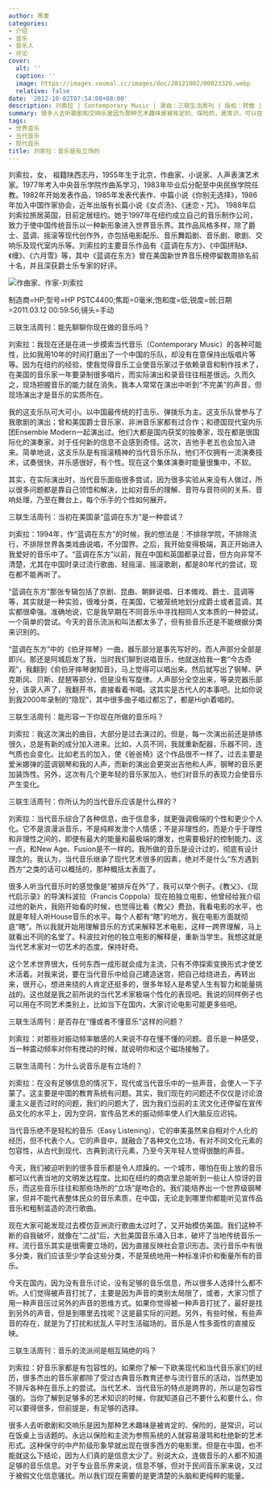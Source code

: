 ```yaml
---
author: 黑麦
categories:
- 介绍
- 音乐
- 音乐人
- 评论
cover:
  alt: ''
  caption: ''
  image: https://images.soomal.cc/images/doc/20121002/00023326.webp
  relative: false
date: '2012-10-02T07:54:08+08:00'
description: 刘索拉 | Contemporary Music | 源自：三联生活周刊 | 版权：转载 |  平均/总评分：00.00/0
summary: 很多人去听歌剧和交响乐是因为那种艺术趣味是被肯定的、保险的，是常识，可以在饭桌上当话题的。永远以保险和主流为参照系统的人就容易漫骂和杜绝新的艺术形式。这种保守的中产阶级形象早就出现在很多西方的电影里。但是在中国，也不能就这么下结论，因为人们真的是信息太少了……
tags:
- 世界音乐
- 当代音乐
- 现代音乐
title: 刘索拉：音乐是有立场的
---
```


刘索拉，女， 祖籍陕西志丹，1955年生于北京，作曲家、小说家、人声表演艺术家。1977年考入中央音乐学院作曲系学习，1983年毕业后分配至中央民族学院任教。1982年开始发表作品，1985年发表代表作、中篇小说《你别无选择》，1986年加入中国作家协会，近年出版有长篇小说《女贞汤》、《迷恋・咒》。 1988年后刘索拉旅居英国，目前定居纽约。她于1997年在纽约成立自己的音乐制作公司，致力于使中国传统音乐以一种新形象进入世界音乐界。其作品风格多样，除了爵士、蓝调、摇滚等现代创作外，亦包括电影配乐、音乐舞蹈剧、音乐剧、歌剧、交响乐及现代室内乐等。刘索拉的主要音乐作品有《蓝调在东方》、《中国拼贴》、《缠》、《六月雪》等，其中《蓝调在东方》曾在美国新世界音乐榜停留数周排名前十名，并且深获爵士乐专家的好评。



![作曲家、作家-刘索拉](https://images.soomal.cc/images/doc/20121002/00023326.webp)

制造商=HP;型号=HP PSTC4400;焦距=0毫米;饱和度=低;锐度=弱;日期=2011.03.12 00:59:56;镜头=手动



三联生活周刊：能先聊聊你现在做的音乐吗？

刘索拉：我现在还是在进一步摸索当代音乐（Contemporary Music）的各种可能性，比如我用10年的时间打磨出了一个中国的乐队，却没有在意保持出版唱片等等。因为在纽约的经验，使我觉得音乐工业使音乐家过于依赖录音和制作技术了，在美国的音乐家一年要录制很多唱片，而实际演出和录音往往相差很远。久而久之，现场把握音乐的能力就在消失。我本人常常在演出中听到“不完美”的声音，但现场演出才是音乐的实质所在。
 
我的这支乐队可大可小。以中国最传统的打击乐、弹拨乐为主。这支乐队曾参与了我歌剧的演出；曾和美国爵士音乐家、非洲音乐家都有过合作；和德国现代室内乐团Ensemble Modern一起演出过。他们大都是国内获奖的独奏家，现在都是很国际化的演奏家，对于任何新的信息不会感到奇怪。这次，吉他手老五也会加入进来。简单地说，这支乐队是有摇滚精神的当代音乐乐队，他们不仅拥有一流演奏技术，试奏很快，并乐感很好，有个性。现在这个集体演奏时能量很集中，不软。

其实，在实际演出时，当代音乐面临很多尝试，因为很多实验从来没有人做过，所以很多问题都是靠自己领悟和解决，比如对音乐的理解、音符与音符间的关系、音响处理，乃至在舞台上，每个乐手的个性如何展开。

三联生活周刊：当初在美国录“蓝调在东方”是一种尝试？

刘索拉：1994年，作“蓝调在东方”的时候，我的想法是：不排除学院，不排除流行，不排除世界各类戏曲说唱，不分国界。之后，我开始变得极端，真正开始进入我爱好的音乐中了。“蓝调在东方”以前，我在中国和英国都录过音，但方向非常不清楚，尤其在中国时录过流行歌曲、轻摇滚、摇滚歌剧，都是80年代的尝试，现在都不能再听了。

“蓝调在东方”那张专辑包括了京剧、昆曲、朝鲜说唱、日本傩戏、爵士、蓝调等等，其实就是一种实验，很难分类，在美国，它被笼统地划分成爵士或者蓝调，其实都很牵强。准确地说，它是我早期在不同音乐中寻找相同人文本质的一种尝试，一个简单的尝试。今天的音乐流派和叫法都太多了，但有些音乐还是不能根据分类来识别的。

“蓝调在东方”中的《伯牙摔琴》一曲，器乐部分是事先写好的，而人声部分全部是即兴。那还是阿城启发了我，当时我们聊到说唱音乐，他就送给我一套“今古奇观”，我翻到《俞伯牙摔琴谢知音》，马上觉得可以唱出来。然后就写出了钢琴、萨克斯风、贝斯、琵琶等部分，但是没有写旋律。人声部分全空出来，等录完器乐部分，该录人声了，我翻开书，直接看着书唱。这其实是古代人的本事吧。比如你说到我2000年录制的“隐现”，其中很多曲子唱过都忘了，都是High着唱的。

三联生活周刊：能形容一下你现在所做的音乐吗？

刘索拉：我这次演出的曲目，大部分是过去演过的。但是，每一次演出前还是排练很久，总是有新的成分加入进来。比如，人员不同，我就重新配器，乐器不同，连气质也会变化。比如老五的加入，使《爸爸椅》这个作品很不一样了。过去主要是爱米娜弹的蓝调钢琴和我的人声，而新的演出会更突出吉他和人声，钢琴的音乐更加装饰性。另外，这次有几个更年轻的音乐家加入，他们对音乐的表现力会使音乐产生变化。

三联生活周刊：你所认为的当代音乐应该是什么样的？

刘索拉：当代音乐综合了各种信息，由于信息多，就更强调极端的个性和更少个人化。它不是浪漫派音乐，不是纯粹发泄个人情感；不是非理性的，而是介乎于理性和非理性之间的，即便有最大的能量和最极端的爆发，也需要极好的控制能力。这一点，和New Age、Fusion是不一样的。我所做的音乐是设计过的，彻底有设计理念的。我认为，当代音乐继承了现代艺术很多的因素，绝对不是什么“东方遇到西方”之类的话可以概括的，那种概括太表面了。

很多人听当代音乐时的感觉像是“被排斥在外”了，我可以举个例子。《教父》、《现代启示录》的导演科波拉（Francis Coppola）现在拍独立电影，他曾经给我介绍过他的新片，我刚开始看的时候，也觉得比看《教父》费劲，我看电影的水平，也就是年轻人听House音乐的水平。每个人都有“瞎”的地方，我在电影方面就彻底“瞎”。所以我就开始用理解音乐的方式来解释艺术电影，这样一跨界理解，马上就看出不同的名堂了。科波拉对他的独立电影的解释是，重新当学生。我想这就是当代艺术家对一切艺术的态度。保持好奇。

这个艺术世界很大，任何东西一成形就会成为主流，只有不停探索变换形式才使艺术活着。对我来说，要在当代音乐中给自己建造迷宫，把自己给绕进去，再转出来，很开心，想进来绕的人肯定还挺多的，很多年轻人是希望人生有智力和能量挑战的。这也就是我之前所说的当代艺术家极端个性化的表现吧。我说的同样例子也可以用在不同艺术类别上，比如当下在国内，大家讨论电影可能更多些吧。

三联生活周刊：是否存在“懂或者不懂音乐”这样的问题？

刘索拉：对那些对振动频率敏感的人来说不存在懂不懂的问题。音乐是一种感受，当一种震动频率对你有搅动的时候，就说明你和这个磁场接触了。

三联生活周刊：为什么说音乐是有立场的？

刘索拉：在没有足够信息的情况下，现代或当代音乐中的一些声音，会使人一下子蒙了。这主要是中国的教育系统有问题。其实，我们现在的问题还不仅仅是讨论浪漫主义是否过时的问题，我们的问题大了，因为我们当前的主流文化还停留在宣传品文化的水平上，因为空洞，宣传品艺术的振动频率使人们大脑反应迟钝。

当代音乐绝不是轻松的音乐（Easy Listening），它的审美虽然来自相对个人化的经历，但不代表个人。它的声音中，就融合了各种文化立场，有对不同文化元素的包容性，从古代到现代、古典到流行元素，乃至今天年轻人觉得很酷的声音。

今天，我们被迫听到的很多音乐都是令人烦躁的。一个城市，哪怕在街上放的音乐都可以代表当地的文明发达程度。比如在纽约的商店里总能听到一些让人惊讶的音乐，而这些音乐往往和那些场所的“立场”是吻合的。我们能培养出一个世界级钢琴家，但并不能代表整体民众的音乐素质，在中国，无论走到哪里你都能听见宣传品音乐和粗制滥造的流行歌曲。

现在大家可能发现过去模仿亚洲流行歌曲太过时了，又开始模仿美国。我们这种不断的自我破坏，就像在“二战”后，大批美国音乐涌入日本，破坏了当地传统音乐一样。流行音乐其实是很需要立场的，因为直接反映社会意识形态。流行音乐中有很多分类，我们应该至少学会这些分类，不是笼统地用一种标准评价和衡量所有的音乐。

今天在国内，因为没有音乐讨论，没有足够的音乐信息，所以很多人选择什么都不听。人们觉得被声音打扰了，主要是因为声音的类别太局限了，或者，大家习惯了用一种声音压过另外的声音的思维方式。如果你觉得被一种声音打扰了，最好是找到另外的声音，但是到哪里去找呢？这是最实际的问题。另外，有些时候，有些声音的存在，就是为了打扰和扰乱人平时生活磁场的。音乐是人性多面性的直接反映。

三联生活周刊：音乐的流派间是相互隔绝的吗？

刘索拉：好音乐家都是有包容性的。如果你了解一下欧美现代和当代音乐家们的经历，很多杰出的音乐家都除了受过古典音乐教育还参与流行音乐的活动，当然更加不排斥各种在音乐上的尝试。当代艺术、当代音乐的特点是跨界的，所以是包容性强的。当你了解到足够多的艺术知识的时候，你就知道自己不要什么和要什么，你可以要得很多，但前提是，有足够的选择。

很多人去听歌剧和交响乐是因为那种艺术趣味是被肯定的、保险的，是常识，可以在饭桌上当话题的。永远以保险和主流为参照系统的人就容易漫骂和杜绝新的艺术形式。这种保守的中产阶级形象早就出现在很多西方的电影里。但是在中国，也不能就这么下结论，因为人们真的是信息太少了。别说大众，连做音乐的人都不知道足够的音乐信息。对于专业音乐界来说，信息不够，但对于民间音乐家来说，又过于被假文化信息骚扰。所以我们现在需要的是更清楚的头脑和更纯粹的能量。